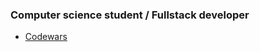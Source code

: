 ### Computer science student / Fullstack developer 

* [Codewars](https://www.codewars.com/users/PPedroso)

